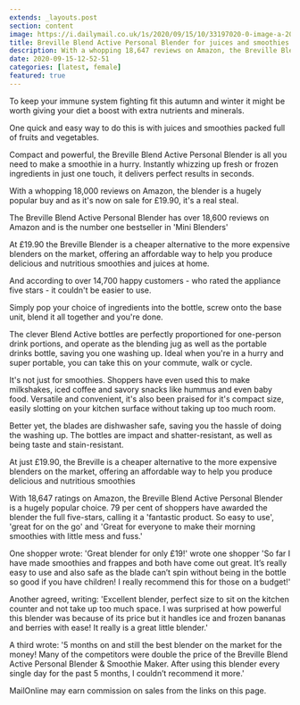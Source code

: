```yaml
---
extends: _layouts.post
section: content
image: https://i.dailymail.co.uk/1s/2020/09/15/10/33197020-0-image-a-20_1600160711613.jpg 
title: Breville Blend Active Personal Blender for juices and smoothies now reduced to £19.99 on Amazon 
description: With a whopping 18,647 reviews on Amazon, the Breville Blend Active Personal Blender is being hailed as the perfect way to make healthy smoothies and juices this autumn- plus its now only £19.99. 
date: 2020-09-15-12-52-51 
categories: [latest, female] 
featured: true 
--- 
```

To keep your immune system fighting fit this autumn and winter it might be worth giving your diet a boost with extra nutrients and minerals. 

One quick and easy way to do this is with juices and smoothies packed full of fruits and vegetables. 

Compact and powerful, the Breville Blend Active Personal Blender is all you need to make a smoothie in a hurry. Instantly whizzing up fresh or frozen ingredients in just one touch, it delivers perfect results in seconds.

With a whopping 18,000 reviews on Amazon, the blender is a hugely popular buy and as it's now on sale for £19.90, it's a real steal.  

The Breville Blend Active Personal Blender has over 18,600 reviews on Amazon and is the number one bestseller in 'Mini Blenders'

At £19.90 the Breville Blender is a cheaper alternative to the more expensive blenders on the market, offering an affordable way to help you produce delicious and nutritious smoothies and juices at home.

And according to over 14,700 happy customers - who rated the appliance five stars - it couldn't be easier to use. 

Simply pop your choice of ingredients into the bottle, screw onto the base unit, blend it all together and you're done. 

The clever Blend Active bottles are perfectly proportioned for one-person drink portions, and operate as the blending jug as well as the portable drinks bottle, saving you one washing up. Ideal when you're in a hurry and super portable, you can take this on your commute, walk or cycle.

It's not just for smoothies. Shoppers have even used this to make milkshakes, iced coffee and savory snacks like hummus and even baby food. Versatile and convenient, it's also been praised for it's compact size, easily slotting on your kitchen surface without taking up too much room. 

Better yet, the blades are dishwasher safe, saving you the hassle of doing the washing up. The bottles are impact and shatter-resistant, as well as being taste and stain-resistant. 

At just £19.90, the Breville is a cheaper alternative to the more expensive blenders on the market, offering an affordable way to help you produce delicious and nutritious smoothies

With 18,647 ratings on Amazon, the Breville Blend Active Personal Blender is a hugely popular choice. 79 per cent of shoppers have awarded the blender the full five-stars, calling it a 'fantastic product. So easy to use', 'great for on the go' and 'Great for everyone to make their morning smoothies with little mess and fuss.' 

One shopper wrote: 'Great blender for only £19!' wrote one shopper 'So far I have made smoothies and frappes and both have come out great. It’s really easy to use and also safe as the blade can’t spin without being in the bottle so good if you have children! I really recommend this for those on a budget!'

Another agreed, writing: 'Excellent blender, perfect size to sit on the kitchen counter and not take up too much space. I was surprised at how powerful this blender was because of its price but it handles ice and frozen bananas and berries with ease! It really is a great little blender.'

A third wrote: '5 months on and still the best blender on the market for the money! Many of the competitors were double the price of the Breville Blend Active Personal Blender & Smoothie Maker. After using this blender every single day for the past 5 months, I couldn’t recommend it more.'

MailOnline may earn commission on sales from the links on this page. 

